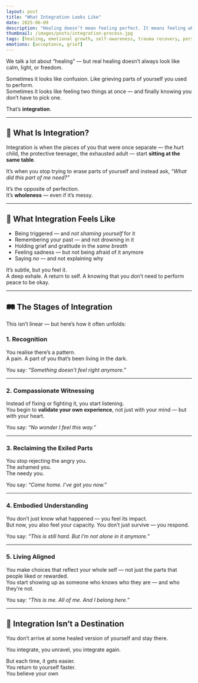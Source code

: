 ```yaml
---
layout: post
title: "What Integration Looks Like"
date: 2025-06-09
description: "Healing doesn’t mean feeling perfect. It means feeling whole — even with the cracks. That’s what integration is. And here’s what it really looks like."
thumbnail: /images/posts/integration-process.jpg
tags: [healing, emotional growth, self-awareness, trauma recovery, personal development]
emotions: [acceptance, grief]
---
```


We talk a lot about “healing” — but real healing doesn’t always look like calm, light, or freedom.

Sometimes it looks like confusion. Like grieving parts of yourself you used to perform.  
Sometimes it looks like feeling two things at once — and finally knowing you don’t have to pick one.

That’s **integration**.

---

## 🌱 What Is Integration?

Integration is when the pieces of you that were once separate — the hurt child, the protective teenager, the exhausted adult — start **sitting at the same table**.

It’s when you stop trying to erase parts of yourself and instead ask, *“What did this part of me need?”*

It’s the opposite of perfection.  
It’s **wholeness** — even if it’s messy.

---

## 🔄 What Integration Feels Like

- Being triggered — and *not shaming yourself* for it  
- Remembering your past — and not drowning in it  
- Holding grief and gratitude in the *same breath*  
- Feeling sadness — but not being afraid of it anymore  
- Saying *no* — and not explaining why

It’s subtle, but you feel it.  
A deep exhale. A return to self. A knowing that you don’t need to perform peace to be okay.

---

## 🛤 The Stages of Integration

This isn’t linear — but here’s how it often unfolds:

### 1. **Recognition**  
You realise there’s a pattern.  
A pain. A part of you that’s been living in the dark.

You say: *“Something doesn’t feel right anymore.”*

---

### 2. **Compassionate Witnessing**  
Instead of fixing or fighting it, you start listening.  
You begin to **validate your own experience**, not just with your mind — but with your heart.

You say: *“No wonder I feel this way.”*

---

### 3. **Reclaiming the Exiled Parts**  
You stop rejecting the angry you.  
The ashamed you.  
The needy you.

You say: *“Come home. I’ve got you now.”*

---

### 4. **Embodied Understanding**  
You don’t just know what happened — you feel its impact.  
But now, you also feel your capacity. You don’t just survive — you respond.

You say: *“This is still hard. But I’m not alone in it anymore.”*

---

### 5. **Living Aligned**  
You make choices that reflect your whole self — not just the parts that people liked or rewarded.  
You start showing up as someone who knows who they are — and who they’re not.

You say: *“This is me. All of me. And I belong here.”*

---

## 💬 Integration Isn’t a Destination

You don’t arrive at some healed version of yourself and stay there.

You integrate, you unravel, you integrate again.

But each time, it gets easier.  
You return to yourself faster.  
You believe your own
